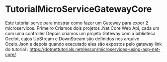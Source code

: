 # TutorialMicroServiceGatewayCore

Este tutorial serve para mostrar como fazer um Gateway para expor 2 microservicos.
Primeiro Criamos dois projetos .Net Core Web Api, cada um com uma controller
Depois criamos um projeto Gateway com a biblioteca Ocelot, cujos UpStream e DownStream são definidos nos arquivo Ocelo.Json e depois quando executado eles são expostos pelo gateway link do tutorial : https://dotnettutorials.net/lesson/microservices-using-asp-net-core/
